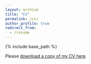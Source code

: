 ```yaml
---
layout: archive
title: "CV"
permalink: /cv/
author_profile: true
redirect_from:
  - /resume
---
```


{% include base_path %}

Please [download a copy of my CV here](/files/csaund_resume.pdf)
